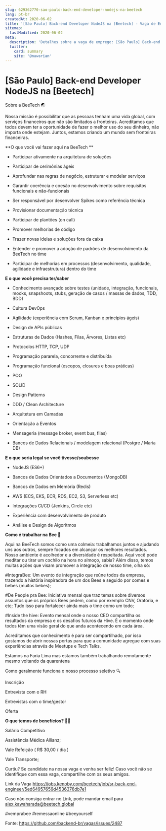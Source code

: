 ```yaml
---
slug: 629362770-sao-paulo-back-end-developer-nodejs-na-beetech
lang: pt-br
createdAt: 2020-06-02
title: '[São Paulo] Back-end Developer NodeJS na [Beetech] - Vaga de Emprego'
sitemap:
  lastModified: 2020-06-02
meta:
  description: 'Detalhes sobre a vaga de emprego: [São Paulo] Back-end Developer NodeJS na [Beetech]'
  twitter:
    card: summary
    site: '@nawarian'
---
```


# [São Paulo] Back-end Developer NodeJS na [Beetech]

Sobre a BeeTech 🌏

Nossa missão é possibilitar que as pessoas tenham uma vida global, com serviços financeiros que não são limitados a fronteiras. Acreditamos que todos devem ter a oportunidade de fazer o melhor uso do seu dinheiro, não importa onde estejam. Juntos, estamos criando um mundo sem fronteiras financeiras.

**O que você vai fazer aqui na BeeTech **

- Participar ativamente na arquitetura de soluções

- Participar de cerimônias ágeis

- Aprofundar nas regras de negócio, estruturar e modelar serviços

- Garantir coerência e coesão no desenvolvimento sobre requisitos funcionais e não-funcionais

- Ser responsável por desenvolver Spikes como referência técnica

- Provisionar documentação técnica

- Participar de plantões (on call)

- Promover melhorias de código

- Trazer novas ideias e soluções fora da caixa

- Entender e promover a adoção de padrões de desenvolvimento da BeeTech no time

- Participar de melhorias em processos (desenvolvimento, qualidade, agilidade e infraestrutura) dentro do time



**E o que você precisa ter/saber**

- Conhecimento avançado sobre testes (unidade, integração, funcionais, mocks, snapshoots, stubs, geração de casos / massas de dados, TDD, BDD)

- Cultura DevOps

- Agilidade (experiência com Scrum, Kanban e princípios ágeis)

- Design de APIs públicas

- Estruturas de Dados (Hashes, Filas, Árvores, Listas etc)

- Protocolos HTTP, TCP, UDP

- Programação pararela, concorrente e distribuída

- Programação funcional (escopos, closures e boas práticas)

- POO

- SOLID

- Design Patterns

- DDD / Clean Architecture

- Arquitetura em Camadas

- Orientação a Eventos

- Mensageria (message broker, event bus, filas)

- Bancos de Dados Relacionais / modelagem relacional (Postgre / Maria DB)



**E o que seria legal se você tivesse/soubesse** 

- NodeJS (ES6+)

- Bancos de Dados Orientados a Documentos (MongoDB)

- Bancos de Dados em Memória (Redis)

- AWS (ECS, EKS, ECR, RDS, EC2, S3, Serverless etc)

- Integrações CI/CD (Jenkins, Circle etc)

- Experiência com desenvolvimento de produto

- Análise e Design de Algoritmos


**Como é trabalhar na Bee 🐝**

Aqui na BeeTech somos como uma colmeia: trabalhamos juntos e ajudando uns aos outros, sempre focados em alcançar os melhores resultados. Nosso ambiente é acolhedor e a diversidade é respeitada. Aqui você pode meditar ou tirar um cochilo na hora no almoço, sabia?  Além disso, temos muitas ações que visam promover a integração de nosso time, olha só:

#IntegraBee: Um evento de integração que reúne todos da empresa, trazendo a história inspiradora de um dos Bees e seguido por comes e bebes (muitos bebes);

#De People pra Bee: Iniciativa mensal que traz temas sobre diversos assuntos que os próprios Bees pedem, como por exemplo  CNV, Oratória, e etc; Tudo isso para fortalecer ainda mais o time como um todo;

#Inside the hive: Evento mensal onde o nosso CEO compartilha os resultados da empresa e os desafios futuros da Hive. É o momento onde todos têm uma visão geral do que anda acontecendo em cada área.

Acreditamos que conhecimento é para ser compartilhado, por isso gostamos de abrir nossas portas para que a comunidade agregue com suas experiências através de Meetups e Tech Talks.



 Estamos na Faria Lima mas estamos também trabalhando remotamente mesmo voltando da quarentena

Como geralmente funciona o nosso processo seletivo 🔍

Inscrição

Entrevista com o RH

Entrevistas com o time/gestor 

Oferta 



**O que temos de benefícios? 💙💚**

Salário Competitivo 

Assistência Médica Allianz;

Vale Refeição ( R$ 30,00 / dia )

Vale Transporte;

 
Curtiu? Se candidate na nossa vaga e venha ser feliz! Caso você não se identifique com essa vaga, compartilhe com os seus amigos.

Link da Vaga
https://jobs.kenoby.com/beetech/job/sr-back-end-engineer/5ed64957656d4536376db7e1

Caso não consiga entrar no Link, pode mandar email para alex.kawaharada@beetech.global

 
#vemprabee  #remessaonline  #beeyourself 

Fonte: https://github.com/backend-br/vagas/issues/2487